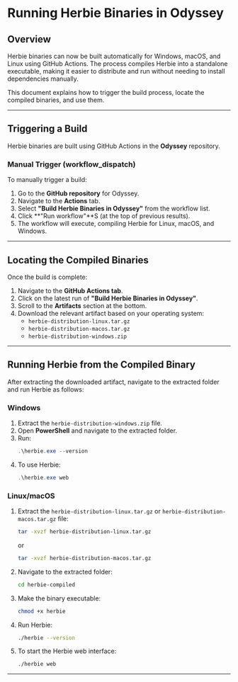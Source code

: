 # **Running Herbie Binaries in Odyssey**

## **Overview**
Herbie binaries can now be built automatically for Windows, macOS, and Linux using GitHub Actions. The process compiles Herbie into a standalone executable, making it easier to distribute and run without needing to install dependencies manually.

This document explains how to trigger the build process, locate the compiled binaries, and use them.

---

## **Triggering a Build**
Herbie binaries are built using GitHub Actions in the **Odyssey** repository.

### **Manual Trigger (workflow_dispatch)**
To manually trigger a build:
1. Go to the **GitHub repository** for Odyssey.
2. Navigate to the **Actions** tab.
3. Select **"Build Herbie Binaries in Odyssey"** from the workflow list.
4. Click **"Run workflow"**S (at the top of previous results).
5. The workflow will execute, compiling Herbie for Linux, macOS, and Windows.

---

## **Locating the Compiled Binaries**
Once the build is complete:
1. Navigate to the **GitHub Actions tab**.
2. Click on the latest run of **"Build Herbie Binaries in Odyssey"**.
3. Scroll to the **Artifacts** section at the bottom.
4. Download the relevant artifact based on your operating system:
   - `herbie-distribution-linux.tar.gz`
   - `herbie-distribution-macos.tar.gz`
   - `herbie-distribution-windows.zip`

---

## **Running Herbie from the Compiled Binary**
After extracting the downloaded artifact, navigate to the extracted folder and run Herbie as follows:

### **Windows**
1. Extract the `herbie-distribution-windows.zip` file.
2. Open **PowerShell** and navigate to the extracted folder.
3. Run:
   ```powershell
   .\herbie.exe --version
   ```
4. To use Herbie:
   ```powershell
   .\herbie.exe web
   ```

### **Linux/macOS**
1. Extract the `herbie-distribution-linux.tar.gz` or `herbie-distribution-macos.tar.gz` file:
   ```bash
   tar -xvzf herbie-distribution-linux.tar.gz
   ```
   or
   ```bash
   tar -xvzf herbie-distribution-macos.tar.gz
   ```
2. Navigate to the extracted folder:
   ```bash
   cd herbie-compiled
   ```
3. Make the binary executable:
   ```bash
   chmod +x herbie
   ```
4. Run Herbie:
   ```bash
   ./herbie --version
   ```
5. To start the Herbie web interface:
   ```bash
   ./herbie web
   ```

---